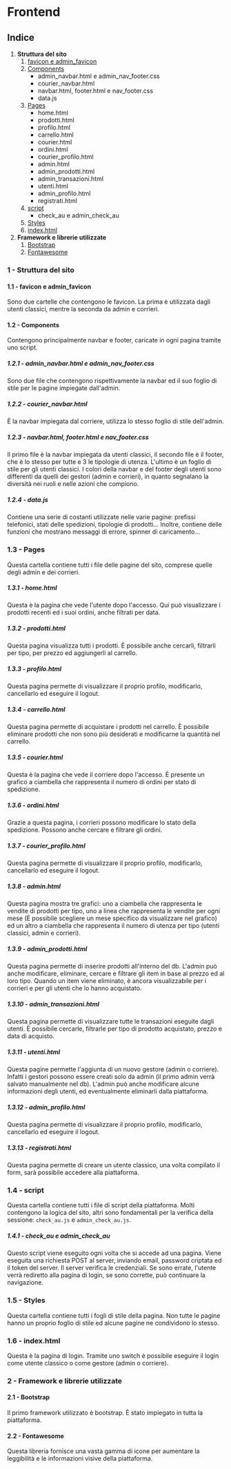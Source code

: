 # Frontend

## Indice
1. **Struttura del sito**  
    1. [favicon e admin_favicon](#11---favicon-e-admin_favicon)
    2. [Components](#12---components)
        - admin_navbar.html e admin_nav_footer.css
        - courier_navbar.html
        - navbar.html, footer.html e nav_footer.css
        - data.js
    3. [Pages](#13---pages)
        - home.html
        - prodotti.html
        - profilo.html
        - carrello.html
        - courier.html
        - ordini.html
        - courier_profilo.html
        - admin.html
        - admin_prodotti.html
        - admin_transazioni.html
        - utenti.html
        - admin_profilo.html
        - registrati.html
    4. [script](#14---script)
        - check_au e admin_check_au
    5. [Styles](#15---styles)
    6. [index.html](#16---indexhtml)
2. **Framework e librerie utilizzate**
    1. [Bootstrap](#21---bootstrap)
    2. [Fontawesome](#22---fontawesome)

### 1 - Struttura del sito

#### 1.1 - favicon e admin_favicon
Sono due cartelle che contengono le favicon. La prima è utilizzata dagli utenti classici, mentre la seconda da admin e corrieri.

#### 1.2 - Components
Contengono principalmente navbar e footer, caricate in ogni pagina tramite uno script.

##### 1.2.1 - admin_navbar.html e admin_nav_footer.css
Sono due file che contengono rispettivamente la navbar ed il suo foglio di stile per le pagine impiegate dall'admin.

##### 1.2.2 - courier_navbar.html
È la navbar impiegata dal corriere, utilizza lo stesso foglio di stile dell'admin.

##### 1.2.3 - navbar.html, footer.html e nav_footer.css
Il primo file è la navbar impiegata da utenti classici, il secondo file è il footer, che è lo stesso per tutte e 3 le tipologie di utenza. L'ultimo è un foglio di stile per gli utenti classici. I colori della navbar e del footer degli utenti sono differenti da quelli dei gestori (admin e corrieri), in quanto segnalano la diversità nei ruoli e nelle azioni che compiono.

##### 1.2.4 - data.js
Contiene una serie di costanti utilizzate nelle varie pagine: prefissi telefonici, stati delle spedizioni, tipologie di prodotti... Inoltre, contiene delle funzioni che mostrano messaggi di errore, spinner di caricamento...

### 1.3 - Pages
Questa cartella contiene tutti i file delle pagine del sito, comprese quelle degli admin e dei corrieri.

##### 1.3.1 - home.html
Questa è la pagina che vede l'utente dopo l'accesso. Qui può visualizzare i prodotti recenti ed i suoi ordini, anche filtrati per data.

##### 1.3.2 - prodotti.html
Questa pagina visualizza tutti i prodotti. È possibile anche cercarli, filtrarli per tipo, per prezzo ed aggiungerli al carrello.

##### 1.3.3 - profilo.html
Questa pagina permette di visualizzare il proprio profilo, modificarlo, cancellarlo ed eseguire il logout.

##### 1.3.4 - carrello.html
Questa pagina permette di acquistare i prodotti nel carrello. È possibile eliminare prodotti che non sono più desiderati e modificarne la quantità nel carrello.

##### 1.3.5 - courier.html
Questa è la pagina che vede il corriere dopo l'accesso. È presente un grafico a ciambella che rappresenta il numero di ordini per stato di spedizione.

##### 1.3.6 - ordini.html
Grazie a questa pagina, i corrieri possono modificare lo stato della spedizione. Possono anche cercare e filtrare gli ordini.

##### 1.3.7 - courier_profilo.html
Questa pagina permette di visualizzare il proprio profilo, modificarlo, cancellarlo ed eseguire il logout.

##### 1.3.8 - admin.html
Questa pagina mostra tre grafici: uno a ciambella che rappresenta le vendite di prodotti per tipo, uno a linea che rappresenta le vendite per ogni mese (È possibile scegliere un mese specifico da visualizzare nel grafico) ed un altro a ciambella che rappresenta il numero di utenza per tipo (utenti classici, admin e corrieri).

##### 1.3.9 - admin_prodotti.html
Questa pagina permette di inserire prodotti all'interno del db. L'admin può anche modificare, eliminare, cercare e filtrare gli item in base al prezzo ed al loro tipo. Quando un item viene eliminato, è ancora visualizzabile per i corrieri e per gli utenti che lo hanno acquistato.

##### 1.3.10 - admin_transazioni.html
Questa pagina permette di visualizzare tutte le transazioni eseguite dagli utenti. È possibile cercarle, filtrarle per tipo di prodotto acquistato, prezzo e data di acquisto.

##### 1.3.11 - utenti.html
Questa pagine permette l'aggiunta di un nuovo gestore (admin o corriere). Infatti i gestori possono essere creati solo da admin (il primo admin verrà salvato manualmente nel db). L'admin può anche modificare alcune informazioni degli utenti, ed eventualmente eliminarli dalla piattaforma.

##### 1.3.12 - admin_profilo.html
Questa pagina permette di visualizzare il proprio profilo, modificarlo, cancellarlo ed eseguire il logout.

##### 1.3.13 - registrati.html
Questa pagina permette di creare un utente classico, una volta compilato il form, sarà possibile accedere alla piattaforma.

### 1.4 - script
Questa cartella contiene tutti i file di script della piattaforma. Molti contengono la logica del sito, altri sono fondamentali per la verifica della sessione: `check_au.js` e `admin_check_au.js`.

##### 1.4.1 - check_au e admin_check_au
Questo script viene eseguito ogni volta che si accede ad una pagina. Viene eseguita una richiesta POST al server, inviando email, password criptata ed il token del server. Il server verifica le credenziali. Se sono errate, l'utente verrà rediretto alla pagina di login, se sono corrette, può continuare la navigazione.

### 1.5 - Styles
Questa cartella contiene tutti i fogli di stile della pagina. Non tutte le pagine hanno un proprio foglio di stile ed alcune pagine ne condividono lo stesso.

### 1.6 - index.html
Questa è la pagina di login. Tramite uno switch è possibile eseguire il login come utente classico o come gestore (admin o corriere).

### 2 - Framework e librerie utilizzate

#### 2.1 - Bootstrap
Il primo framework utilizzato è bootstrap. È stato impiegato in tutta la piattaforma.

#### 2.2 - Fontawesome
Questa libreria fornisce una vasta gamma di icone per aumentare la leggibilità e le informazioni visive della piattaforma.
